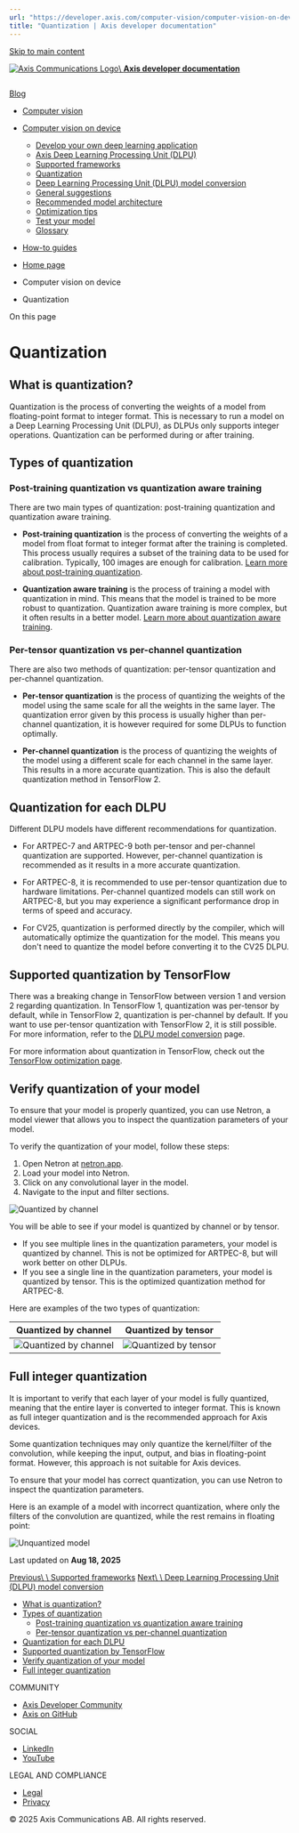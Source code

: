 ```yaml
---
url: "https://developer.axis.com/computer-vision/computer-vision-on-device/quantization/"
title: "Quantization | Axis developer documentation"
---
```


[Skip to main content](https://developer.axis.com/computer-vision/computer-vision-on-device/quantization/#__docusaurus_skipToContent_fallback)

[![Axis Communications Logo](https://developer.axis.com/img/axis-logo.svg)\\
**Axis developer documentation**](https://developer.axis.com/)

```

```

[Blog](https://developer.axis.com/blog/)

- [Computer vision](https://developer.axis.com/computer-vision/)
- [Computer vision on device](https://developer.axis.com/computer-vision/computer-vision-on-device/quantization/#)

  - [Develop your own deep learning application](https://developer.axis.com/computer-vision/computer-vision-on-device/develop-your-own-deep-learning-application/)
  - [Axis Deep Learning Processing Unit (DLPU)](https://developer.axis.com/computer-vision/computer-vision-on-device/axis-dlpu/)
  - [Supported frameworks](https://developer.axis.com/computer-vision/computer-vision-on-device/supported-frameworks/)
  - [Quantization](https://developer.axis.com/computer-vision/computer-vision-on-device/quantization/)
  - [Deep Learning Processing Unit (DLPU) model conversion](https://developer.axis.com/computer-vision/computer-vision-on-device/dlpu-model-conversion/)
  - [General suggestions](https://developer.axis.com/computer-vision/computer-vision-on-device/general-suggestions/)
  - [Recommended model architecture](https://developer.axis.com/computer-vision/computer-vision-on-device/recommended-model-architecture/)
  - [Optimization tips](https://developer.axis.com/computer-vision/computer-vision-on-device/optimization-tips/)
  - [Test your model](https://developer.axis.com/computer-vision/computer-vision-on-device/test-your-model/)
  - [Glossary](https://developer.axis.com/computer-vision/computer-vision-on-device/glossary/)
- [How-to guides](https://developer.axis.com/computer-vision/computer-vision-on-device/quantization/#)


- [Home page](https://developer.axis.com/)
- Computer vision on device
- Quantization

On this page

# Quantization

## What is quantization? [​](https://developer.axis.com/computer-vision/computer-vision-on-device/quantization/\#what-is-quantization "Direct link to What is quantization?")

Quantization is the process of converting the weights of a model from floating-point format to integer format. This is necessary to run a model on a Deep Learning Processing Unit (DLPU), as DLPUs only supports integer operations. Quantization can be performed during or after training.

## Types of quantization [​](https://developer.axis.com/computer-vision/computer-vision-on-device/quantization/\#types-of-quantization "Direct link to Types of quantization")

### Post-training quantization vs quantization aware training [​](https://developer.axis.com/computer-vision/computer-vision-on-device/quantization/\#post-training-quantization-vs-quantization-aware-training "Direct link to Post-training quantization vs quantization aware training")

There are two main types of quantization: post-training quantization and quantization aware training.

- **Post-training quantization** is the process of converting the weights of a model from float format to integer format after the training is completed. This process usually requires a subset of the training data to be used for calibration. Typically, 100 images are enough for calibration. [Learn more about post-training quantization](https://www.tensorflow.org/model_optimization/guide/quantization/post_training).

- **Quantization aware training** is the process of training a model with quantization in mind. This means that the model is trained to be more robust to quantization. Quantization aware training is more complex, but it often results in a better model. [Learn more about quantization aware training](https://www.tensorflow.org/model_optimization/guide/quantization/training).


### Per-tensor quantization vs per-channel quantization [​](https://developer.axis.com/computer-vision/computer-vision-on-device/quantization/\#per-tensor-quantization-vs-per-channel-quantization "Direct link to Per-tensor quantization vs per-channel quantization")

There are also two methods of quantization: per-tensor quantization and per-channel quantization.

- **Per-tensor quantization** is the process of quantizing the weights of the model using the same scale for all the weights in the same layer. The quantization error given by this process is usually higher than per-channel quantization, it is however required for some DLPUs to function optimally.

- **Per-channel quantization** is the process of quantizing the weights of the model using a different scale for each channel in the same layer. This results in a more accurate quantization. This is also the default quantization method in TensorFlow 2.


## Quantization for each DLPU [​](https://developer.axis.com/computer-vision/computer-vision-on-device/quantization/\#quantization-for-each-dlpu "Direct link to Quantization for each DLPU")

Different DLPU models have different recommendations for quantization.

- For ARTPEC-7 and ARTPEC-9 both per-tensor and per-channel quantization are supported. However, per-channel quantization is recommended as it results in a more accurate quantization.

- For ARTPEC-8, it is recommended to use per-tensor quantization due to hardware limitations. Per-channel quantized models can still work on ARTPEC-8, but you may experience a significant performance drop in terms of speed and accuracy.

- For CV25, quantization is performed directly by the compiler, which will automatically optimize the quantization for the model. This means you don't need to quantize the model before converting it to the CV25 DLPU.


## Supported quantization by TensorFlow [​](https://developer.axis.com/computer-vision/computer-vision-on-device/quantization/\#supported-quantization-by-tensorflow "Direct link to Supported quantization by TensorFlow")

There was a breaking change in TensorFlow between version 1 and version 2 regarding quantization. In TensorFlow 1, quantization was per-tensor by default, while in TensorFlow 2, quantization is per-channel by default. If you want to use per-tensor quantization with TensorFlow 2, it is still possible. For more information, refer to the [DLPU model conversion](https://developer.axis.com/computer-vision/computer-vision-on-device/dlpu-model-conversion/) page.

For more information about quantization in TensorFlow, check out the [TensorFlow optimization page](https://www.tensorflow.org/lite/performance/post_training_quantization).

## Verify quantization of your model [​](https://developer.axis.com/computer-vision/computer-vision-on-device/quantization/\#verify-quantization-of-your-model "Direct link to Verify quantization of your model")

To ensure that your model is properly quantized, you can use Netron, a model viewer that allows you to inspect the quantization parameters of your model.

To verify the quantization of your model, follow these steps:

1. Open Netron at [netron.app](https://netron.app/).
2. Load your model into Netron.
3. Click on any convolutional layer in the model.
4. Navigate to the input and filter sections.

![Quantized by channel](https://developer.axis.com/assets/images/quantization.location-4998fbe21aaeb40474b64ed066d7f915.png)

You will be able to see if your model is quantized by channel or by tensor.

- If you see multiple lines in the quantization parameters, your model is quantized by channel. This is not be optimized for ARTPEC-8, but will work better on other DLPUs.
- If you see a single line in the quantization parameters, your model is quantized by tensor. This is the optimized quantization method for ARTPEC-8.

Here are examples of the two types of quantization:

| Quantized by channel | Quantized by tensor |
| --- | --- |
| ![Quantized by channel](https://developer.axis.com/assets/images/quantization.by-channel-a0b8fd5629d1250cd34931f767339399.png) | ![Quantized by tensor](https://developer.axis.com/assets/images/quantization.by-tensor-c91e24d34faee8fd8a5a6ca4e2de19c8.png) |

## Full integer quantization [​](https://developer.axis.com/computer-vision/computer-vision-on-device/quantization/\#full-integer-quantization "Direct link to Full integer quantization")

It is important to verify that each layer of your model is fully quantized, meaning that the entire layer is converted to integer format. This is known as full integer quantization and is the recommended approach for Axis devices.

Some quantization techniques may only quantize the kernel/filter of the convolution, while keeping the input, output, and bias in floating-point format. However, this approach is not suitable for Axis devices.

To ensure that your model has correct quantization, you can use Netron to inspect the quantization parameters.

Here is an example of a model with incorrect quantization, where only the filters of the convolution are quantized, while the rest remains in floating point:

![Unquantized model](https://developer.axis.com/assets/images/quantization.non-full-integer-026a7b56e7139698728405e257b46018.png)

Last updated on **Aug 18, 2025**

[Previous\\
\\
Supported frameworks](https://developer.axis.com/computer-vision/computer-vision-on-device/supported-frameworks/) [Next\\
\\
Deep Learning Processing Unit (DLPU) model conversion](https://developer.axis.com/computer-vision/computer-vision-on-device/dlpu-model-conversion/)

- [What is quantization?](https://developer.axis.com/computer-vision/computer-vision-on-device/quantization/#what-is-quantization)
- [Types of quantization](https://developer.axis.com/computer-vision/computer-vision-on-device/quantization/#types-of-quantization)
  - [Post-training quantization vs quantization aware training](https://developer.axis.com/computer-vision/computer-vision-on-device/quantization/#post-training-quantization-vs-quantization-aware-training)
  - [Per-tensor quantization vs per-channel quantization](https://developer.axis.com/computer-vision/computer-vision-on-device/quantization/#per-tensor-quantization-vs-per-channel-quantization)
- [Quantization for each DLPU](https://developer.axis.com/computer-vision/computer-vision-on-device/quantization/#quantization-for-each-dlpu)
- [Supported quantization by TensorFlow](https://developer.axis.com/computer-vision/computer-vision-on-device/quantization/#supported-quantization-by-tensorflow)
- [Verify quantization of your model](https://developer.axis.com/computer-vision/computer-vision-on-device/quantization/#verify-quantization-of-your-model)
- [Full integer quantization](https://developer.axis.com/computer-vision/computer-vision-on-device/quantization/#full-integer-quantization)

COMMUNITY

- [Axis Developer Community](https://axis.com/developer-community)
- [Axis on GitHub](https://github.com/AxisCommunications)

SOCIAL

- [LinkedIn](https://www.linkedin.com/company/axis-communications)
- [YouTube](https://www.youtube.com/@AxisCommunications)

LEGAL AND COMPLIANCE

- [Legal](https://www.axis.com/legal)
- [Privacy](https://www.axis.com/privacy)

© 2025 Axis Communications AB. All rights reserved.